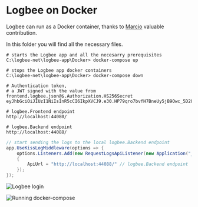 # Logbee on Docker

Logbee can run as a Docker container, thanks to [Marcio](https://github.com/zimbres) valuable contribution.

In this folder you will find all the necessary files.

```none
# starts the Logbee app and all the necesarry prerequisites
C:\logbee-net\logbee-app\Docker> docker-compose up

# stops the Logbee app docker containers
C:\logbee-net\logbee-app\Docker> docker-compose down

# Authentication token,
# a JWT signed with the value from frontend.logbee.json@$.Authorization.HS256Secret
eyJhbGciOiJIUzI1NiIsInR5cCI6IkpXVCJ9.e30.HP79qro7bvfH7BneUy5jB9Owc_5D2UavFDulRETAl9E

# logbee.Frontend endpoint
http://localhost:44080/

# logbee.Backend endpoint
http://localhost:44088/
```

```csharp
// start sending the logs to the local logbee.Backend endpoint
app.UseKissLogMiddleware(options => {
    options.Listeners.Add(new RequestLogsApiListener(new Application("_OrganizationId_", "_ApplicationId_"))
    {
        ApiUrl = "http://localhost:44088/" // logbee.Backend endpoint
    });
});
```

![Logbee login](https://github.com/catalingavan/logbee-app/assets/39127098/43d80638-bf38-4e2f-9b7c-8aef0c1ce4ed)

![Running docker-compose](https://github.com/catalingavan/logbee-app/assets/39127098/895ae32f-f546-4004-a66e-ed64027250b4)